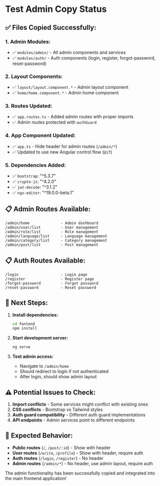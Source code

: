 # Test Admin Copy Status

## ✅ Files Copied Successfully:

### 1. **Admin Modules:**
- ✅ `modules/admin/` - All admin components and services
- ✅ `modules/auth/` - Auth components (login, register, forgot-password, reset-password)

### 2. **Layout Components:**
- ✅ `layout/layout.component.*` - Admin layout component
- ✅ `home/home.component.*` - Admin home component

### 3. **Routes Updated:**
- ✅ `app.routes.ts` - Added admin routes with proper imports
- ✅ Admin routes protected with `authGuard`

### 4. **App Component Updated:**
- ✅ `app.ts` - Hide header for admin routes (`/admin/*`)
- ✅ Updated to use new Angular control flow (`@if`)

### 5. **Dependencies Added:**
- ✅ `bootstrap`: "^5.3.7"
- ✅ `crypto-js`: "^4.2.0" 
- ✅ `jwt-decode`: "^3.1.2"
- ✅ `ngx-editor`: "^19.0.0-beta.1"

## 📋 **Admin Routes Available:**

```
/admin/home              - Admin dashboard
/admin/user/list         - User management
/admin/role/list         - Role management  
/admin/language/list     - Language management
/admin/category/list     - Category management
/admin/post/list         - Post management
```

## 📋 **Auth Routes Available:**

```
/login                   - Login page
/register                - Register page
/forgot-password         - Forgot password
/reset-password          - Reset password
```

## 🔧 **Next Steps:**

1. **Install dependencies:**
   ```bash
   cd fontend
   npm install
   ```

2. **Start development server:**
   ```bash
   ng serve
   ```

3. **Test admin access:**
   - Navigate to `/admin/home`
   - Should redirect to login if not authenticated
   - After login, should show admin layout

## ⚠️ **Potential Issues to Check:**

1. **Import conflicts** - Some services might conflict with existing ones
2. **CSS conflicts** - Bootstrap vs Tailwind styles
3. **Auth guard compatibility** - Different auth guard implementations
4. **API endpoints** - Admin services point to different endpoints

## 🎯 **Expected Behavior:**

- **Public routes** (`/`, `/post/:id`) - Show with header
- **User routes** (`/write`, `/profile`) - Show with header, require auth
- **Auth routes** (`/login`, `/register`) - No header
- **Admin routes** (`/admin/*`) - No header, use admin layout, require auth

The admin functionality has been successfully copied and integrated into the main frontend application!
